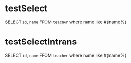 testSelect
====
SELECT
`id`,
`name`
FROM
`teacher`
where name like #{lname%}

testSelectIntrans
====
SELECT
`id`,
`name`
FROM
`teacher`
where name like #{lname%}